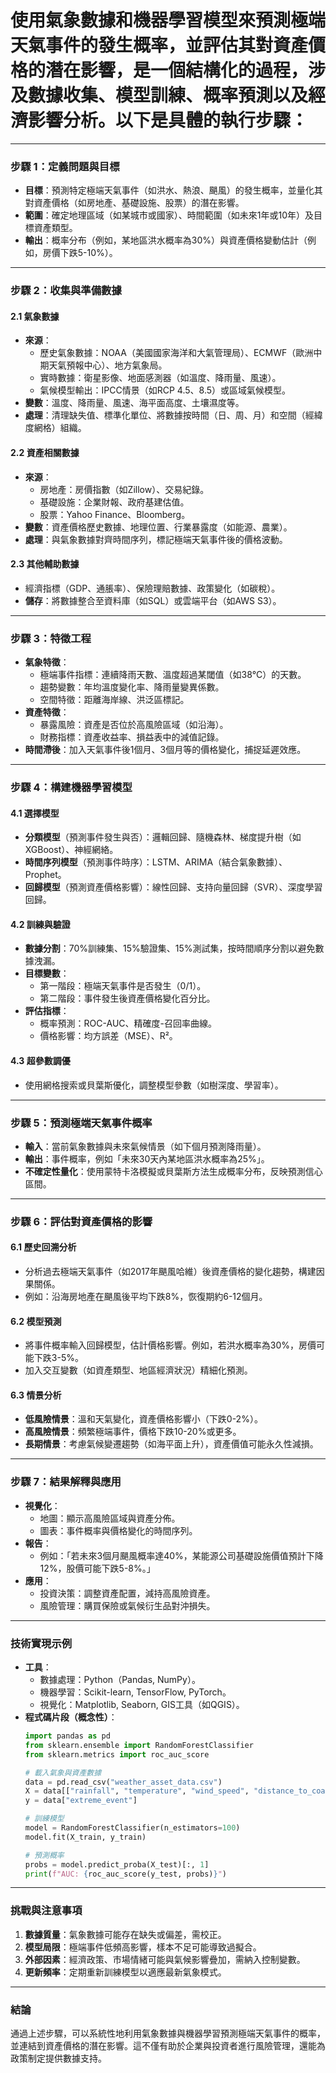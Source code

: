 # 使用氣象數據和機器學習模型來預測極端天氣事件的發生概率，並評估其對資產價格的潛在影響，是一個結構化的過程，涉及數據收集、模型訓練、概率預測以及經濟影響分析。以下是具體的執行步驟：

---

### **步驟 1：定義問題與目標**
- **目標**：預測特定極端天氣事件（如洪水、熱浪、颶風）的發生概率，並量化其對資產價格（如房地產、基礎設施、股票）的潛在影響。
- **範圍**：確定地理區域（如某城市或國家）、時間範圍（如未來1年或10年）及目標資產類型。
- **輸出**：概率分布（例如，某地區洪水概率為30%）與資產價格變動估計（例如，房價下跌5-10%）。

---

### **步驟 2：收集與準備數據**
#### 2.1 氣象數據
- **來源**：
  - 歷史氣象數據：NOAA（美國國家海洋和大氣管理局）、ECMWF（歐洲中期天氣預報中心）、地方氣象局。
  - 實時數據：衛星影像、地面感測器（如溫度、降雨量、風速）。
  - 氣候模型輸出：IPCC情景（如RCP 4.5、8.5）或區域氣候模型。
- **變數**：溫度、降雨量、風速、海平面高度、土壤濕度等。
- **處理**：清理缺失值、標準化單位、將數據按時間（日、周、月）和空間（經緯度網格）組織。

#### 2.2 資產相關數據
- **來源**：
  - 房地產：房價指數（如Zillow）、交易紀錄。
  - 基礎設施：企業財報、政府基建估值。
  - 股票：Yahoo Finance、Bloomberg。
- **變數**：資產價格歷史數據、地理位置、行業暴露度（如能源、農業）。
- **處理**：與氣象數據對齊時間序列，標記極端天氣事件後的價格波動。

#### 2.3 其他輔助數據
- 經濟指標（GDP、通脹率）、保險理賠數據、政策變化（如碳稅）。
- **儲存**：將數據整合至資料庫（如SQL）或雲端平台（如AWS S3）。

---

### **步驟 3：特徵工程**
- **氣象特徵**：
  - 極端事件指標：連續降雨天數、溫度超過某閾值（如38°C）的天數。
  - 趨勢變數：年均溫度變化率、降雨量變異係數。
  - 空間特徵：距離海岸線、洪泛區標記。
- **資產特徵**：
  - 暴露風險：資產是否位於高風險區域（如沿海）。
  - 財務指標：資產收益率、損益表中的減值記錄。
- **時間滯後**：加入天氣事件後1個月、3個月等的價格變化，捕捉延遲效應。

---

### **步驟 4：構建機器學習模型**
#### 4.1 選擇模型
- **分類模型**（預測事件發生與否）：邏輯回歸、隨機森林、梯度提升樹（如XGBoost）、神經網絡。
- **時間序列模型**（預測事件時序）：LSTM、ARIMA（結合氣象數據）、Prophet。
- **回歸模型**（預測資產價格影響）：線性回歸、支持向量回歸（SVR）、深度學習回歸。

#### 4.2 訓練與驗證
- **數據分割**：70%訓練集、15%驗證集、15%測試集，按時間順序分割以避免數據洩漏。
- **目標變數**：
  - 第一階段：極端天氣事件是否發生（0/1）。
  - 第二階段：事件發生後資產價格變化百分比。
- **評估指標**：
  - 概率預測：ROC-AUC、精確度-召回率曲線。
  - 價格影響：均方誤差（MSE）、R²。

#### 4.3 超參數調優
- 使用網格搜索或貝葉斯優化，調整模型參數（如樹深度、學習率）。

---

### **步驟 5：預測極端天氣事件概率**
- **輸入**：當前氣象數據與未來氣候情景（如下個月預測降雨量）。
- **輸出**：事件概率，例如「未來30天內某地區洪水概率為25%」。
- **不確定性量化**：使用蒙特卡洛模擬或貝葉斯方法生成概率分布，反映預測信心區間。

---

### **步驟 6：評估對資產價格的影響**
#### 6.1 歷史回溯分析
- 分析過去極端天氣事件（如2017年颶風哈維）後資產價格的變化趨勢，構建因果關係。
- 例如：沿海房地產在颶風後平均下跌8%，恢復期約6-12個月。

#### 6.2 模型預測
- 將事件概率輸入回歸模型，估計價格影響。例如，若洪水概率為30%，房價可能下跌3-5%。
- 加入交互變數（如資產類型、地區經濟狀況）精細化預測。

#### 6.3 情景分析
- **低風險情景**：溫和天氣變化，資產價格影響小（下跌0-2%）。
- **高風險情景**：頻繁極端事件，價格下跌10-20%或更多。
- **長期情景**：考慮氣候變遷趨勢（如海平面上升），資產價值可能永久性減損。

---

### **步驟 7：結果解釋與應用**
- **視覺化**：
  - 地圖：顯示高風險區域與資產分佈。
  - 圖表：事件概率與價格變化的時間序列。
- **報告**：
  - 例如：「若未來3個月颶風概率達40%，某能源公司基礎設施價值預計下降12%，股價可能下跌5-8%。」
- **應用**：
  - 投資決策：調整資產配置，減持高風險資產。
  - 風險管理：購買保險或氣候衍生品對沖損失。

---

### **技術實現示例**
- **工具**：
  - 數據處理：Python（Pandas, NumPy）。
  - 機器學習：Scikit-learn, TensorFlow, PyTorch。
  - 視覺化：Matplotlib, Seaborn, GIS工具（如QGIS）。
- **程式碼片段（概念性）**：
  ```python
  import pandas as pd
  from sklearn.ensemble import RandomForestClassifier
  from sklearn.metrics import roc_auc_score

  # 載入氣象與資產數據
  data = pd.read_csv("weather_asset_data.csv")
  X = data[["rainfall", "temperature", "wind_speed", "distance_to_coast"]]
  y = data["extreme_event"]

  # 訓練模型
  model = RandomForestClassifier(n_estimators=100)
  model.fit(X_train, y_train)

  # 預測概率
  probs = model.predict_proba(X_test)[:, 1]
  print(f"AUC: {roc_auc_score(y_test, probs)}")
  ```

---

### **挑戰與注意事項**
1. **數據質量**：氣象數據可能存在缺失或偏差，需校正。
2. **模型局限**：極端事件低頻高影響，樣本不足可能導致過擬合。
3. **外部因素**：經濟政策、市場情緒可能與氣候影響疊加，需納入控制變數。
4. **更新頻率**：定期重新訓練模型以適應最新氣象模式。

---

### **結論**
通過上述步驟，可以系統性地利用氣象數據與機器學習預測極端天氣事件的概率，並連結到資產價格的潛在影響。這不僅有助於企業與投資者進行風險管理，還能為政策制定提供數據支持。
